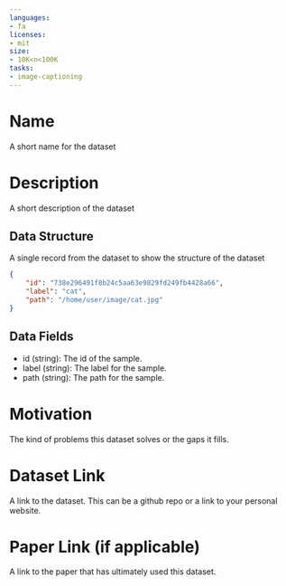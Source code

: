 ```yaml
---
languages:
- fa
licenses:
- mit
size:
- 10K<n<100K
tasks:
- image-captioning
---
```


# Name
A short name for the dataset

# Description
A short description of the dataset

## Data Structure
A single record from the dataset to show the structure of the dataset
```json
{
    "id": "738e296491f8b24c5aa63e9829fd249fb4428a66",
    "label": "cat",
    "path": "/home/user/image/cat.jpg"
}
```

## Data Fields
- id (string): The id of the sample.
- label (string): The label for the sample.
- path (string): The path for the sample.

# Motivation
The kind of problems this dataset solves or the gaps it fills.

# Dataset Link
A link to the dataset. This can be a github repo or a link to your personal website.

# Paper Link (if applicable)
A link to the paper that has ultimately used this dataset.
